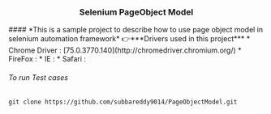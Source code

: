 <h3 align="center">Selenium PageObject Model</h3>
#### *This is a sample project to describe how to use page object model in selenium automation framework*
👉***Drivers used in this project***
* Chrome Driver : [75.0.3770.140](http://chromedriver.chromium.org/)
* FireFox       : 
* IE            :
* Safari        :

###### *To run Test cases*
```
git clone https://github.com/subbareddy9014/PageObjectModel.git
```